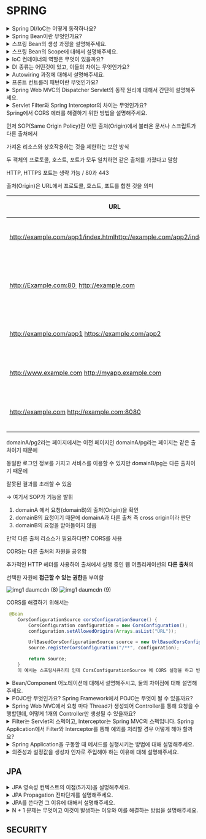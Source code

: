 # SPRING

<details>
<summary>
Spring DI/IoC는 어떻게 동작하나요?
</summary>
</details>

<details>
<summary>
Spring Bean이란 무엇인가요?
</summary>


스프링에서는 제어권을 역전하여 객체의 생성을 스프링 프레임 워크에서 담당하게 됩니다. 사용자는 new 생성자를 이용하지 않고 스프링에 의해 관리 당하는 자바 객체를 사용하게 됩니다. 

이 객체를 **스프링 빈(bean)** 이라고 부릅니다. 빈 객체는 스프링 IoC 컨테이너에 의해 초기화, 생성, 소멸 등의 관리를 받고 의존성 주입을 통해 다른 빈이나 스프링 컴포넌트들과 상호작용할 수 있습니다. 이를 통해 느슨한 결합을 가능하게 합니다.


</details>

<details>
<summary>
스프링 Bean의 생성 과정을 설명해주세요.
</summary>


스프링 컨테이너는 **“빈 객체 생성 → 의존 관계 주입 → 초기화 → 소멸”** 단계의 생명 주기를 가지고 있습니다. 

Bean은 스프링 컨테이너에 의해 생명주기를 관리하며 **빈 초기화방법은 @PostConstruct** 를 **빈 소멸**에서는 **@PreDestroy** (종료 콜백) 를 사용합니다.

생성한 스프링 빈을 등록할 때는 ComponentScan을 이용하거나 @Configuration 의 @Bean 을 사용하여 빈 설정파일에 직접 빈을 등록할 수 있습니다.


</details>

<details>
<summary>
스프링 Bean의 Scope에 대해서 설명해주세요.
</summary>


빈스코프란 빈이 존재할 수 있는 범위를 의미합니다. 

각 범위 및 생성 관리 방식에 따라 종류가 나누어 지며 총 여섯가지의 스코프가 있습니다.

- **Singleton** - 기본 스코프로, 각각의 IoC 컨테이너당 Bean 인스턴스 하나만 생성됩니다. 따라서, 요청 시 동일한 인스턴스를 반환하는 것이 특징입니다. 
✨ GOF 패턴의 싱글톤 패턴과는 다른 것
- **Prototype** - 클라이언트가 요청할 때 마다 새로운 Bean 인스턴스가 생성됩니다. 즉, 빈이 다른 빈에 주입되거나 getBean() 메서드를 통해 요청합니다. Stateful Bean(요청이 독립적인 환경)에는 프로토타입 스코프를 사용해야 하고 Stateless Bean(상태 공유가 허용되지 않을 때)에는 싱글톤 스코프를 사용해야 합니다.
    
    [+) 프로토 타입 + 싱글톤 타입](https://docs.spring.io/spring-framework/reference/core/beans/factory-scopes.html#beans-factory-scopes-sing-prot-interaction)
    
- **Web Scope** - 웹 환경에서만 동작하는 형태입니다.
    - request - 각 HTTP 요청이 생성될 때마다 Bean이 생성되고, 해당 요청이 끝날 때 소멸합니다. 각각의 HTTP 요청마다 별도의 빈 인스턴스가 생성되고 관리됩니다.
    - session - Bean은 HTTP 세션당 하나씩 생성되고, 세션 종료시 소멸합니다.
    - application - 서블릿 컨텍스트 당 하나의 Bean 인스턴스를 생성하여 서블릿 컨텍스트와 동일한 생명주기를 가집니다. 이는 전체 웹 애플리케이션에서 동유됩니다.
    - web socket - websoket 세션당 하나의 Bean 인스턴스를 유지합니다.

🔗 https://docs.spring.io/spring-framework/reference/core/beans/factory-scopes.html#beans-factory-scopes-sing-prot-interaction

</details>

<details>
<summary>
IoC 컨테이너의 역할은 무엇이 있을까요?
</summary>
</details>

<details>
<summary>
DI 종류는 어떤것이 있고, 이들의 차이는 무엇인가요?
</summary>
  
</details>

<details>
<summary>
Autowiring 과정에 대해서 설명해주세요.
</summary>  
</details>

<details>
<summary>
프론트 컨트롤러 패턴이란 무엇인가요?
</summary>

![image](https://github.com/luminousol/backend-cs-study/assets/130022922/a284382e-64da-46b2-95f2-1025655004dc)


**프론트 컨트롤러 패턴(Front Controller Pattern)** 은 웹 애플리케이션의 디자인 패턴 중 하나로, 중앙의 컨트롤러가 모든 HTTP 요청을 받아서 적합한 컨트롤러에 위임하는 역할을 합니다. 

모든 요청은 먼저 프론트 컨트롤러를 거치게 되므로, 공통 처리 로직(인증, 로깅, 세션 관리 등)을 프론트 컨트롤러에서 수행할 수 있습니다. 

프론트 컨트롤러는 요청을 알맞은 핸들러나 컨트롤러로 전달(디스패치)합니다. 이를 통해 애플리케이션의 **흐름을 중앙에서 관리** 할 수 있습니다.

프론트 컨트롤러는 처리 결과에 따라 적절한 뷰를 선택하고 응답을 구성할 수 있습니다.

모든 요청 처리 중 발생하는 예외를 **중앙에서 관리**하고 적절한 응답을 제공할 수 있습니다.

프론트 컨트롤러 패턴의 예로는 Java의 Spring Framework의 **DispatcherServlet** 이나 Java EE의 **Servlet** 등이 있습니다. 이들은 웹 애플리케이션에서 모든 요청을 초기에 받아들이고 적절한 컨트롤러나 핸들러로 요청을 전달하는 역할을 합니다.


</details>

<details>
<summary>
Spring Web MVC의 Dispatcher Servlet의 동작 원리에 대해서 간단히 설명해주세요.
</summary>
</details>

<details>
<summary>
 Servlet Filter와 Spring Interceptor의 차이는 무엇인가요?
 </summary>
    
![img1 daumcdn (5)](https://github.com/codestates-seb/seb45_main_006/assets/129938243/7955d55e-ae41-414b-8f6b-fb428547f27a)
서블릿 필터란 요청이 들어왓을 때 Dispacher Servlet 에 전달되기 전 또는 후에 URL 패턴에 부가적인 작업을 처리할 수 있는 기능이다.

필터는 웹 Context 등록되고

**요청 → WAS → 필터 1~N → 서블릿 → 컨트롤러** 순으로 처리되고 Filter 인터페이스를 사용하여 구현한다

```java
public interface Filter {

    public default void init(FilterConfig filterConfig) throws ServletException {}
    

// 이 메서드를 오버라이딩하여 구현
    public void doFilter(ServletRequest request, ServletResponse response,
            FilterChain chain) throws IOException, ServletException;
// 자원 반환
    public default void destroy() {}

}
```

필터는 공통 로깅, 인증, 인가 등 에 사용한다

![img1 daumcdn (7)](https://github.com/codestates-seb/seb45_main_006/assets/129938243/3c15fef4-2bb6-447f-8787-4b4de493c146)

인터셉터는 스프링 MVC 가 제공하는 기능으로 Dispatcher Serlvet와 Controller 호출 전에 호출 된다.
인터셉터는 스프링 Context에 등록되며

**HTTP 요청 -> WAS -> 필터 -> 서블릿 -> 스프링 인터셉터1 ~ N -> 컨트롤러**

순으로 호출되고 HandlerInterceptor로 구현한다.

```java
public interface HandlerInterceptor 

//  boolean으로 반환되면 계속 진행 false면 멈춤(컨트롤러 호출 전)
    default boolean preHandle(HttpServletRequest request, HttpServletResponse response, Object handler)
	throws Exception {
        return true;
    }
// HaddlerAdaptor 호출 후 실행(컨틀롤러 호출 후)    
    default void postHandle(HttpServletRequest request, HttpServletResponse response,
	Object handler, @Nullable ModelAndView modelAndView) throws Exception {
    }
-> 하위에서 예외가 발생하면 호출하지 않음
-> JSON 형태 데이터를 쓰는 RestController에선 잘 사용안

// 요청이 완료된 후 실행(뷰 렌더링 후 실행)        
    default void afterCompletion(HttpServletRequest request, HttpServletResponse response,
	Object handler, @Nullable Exception ex) throws Exception {
    }
-> 하위에서 예외가 생겨도 반드시 호출
}
```
둘의 차이점
![img1 daumcdn (6)](https://github.com/codestates-seb/seb45_main_006/assets/129938243/1de2c2bb-7192-4f29-9e63-b1b4a433f549)

결론적으로 필터는 특정 요청과 컨트롤러에 관계 없이 전역적으로 처리하는 작업,

웹 어플리케이션 전반적으로 사용되는 기능을 구현할 때 적용하고

인터셉터는 클라이언트의 요청과 관련된 작업에 대해 추가적인 요구사항을 만족해야 할 때 적용한다.
</details>

</details>
<summary>
Spring에서 CORS 에러를 해결하기 위한 방법을 설명해주세요.
</summary>

먼저 SOP(Same Origin Policy)란 어떤 출처(Origin)에서 불러온 문서나 스크립트가 다른 출처에서

가져온 리소스와 상호작용하는 것을 제한하는 보안 방식

두 객체의 프로토콜, 호스트, 포트가 모두 일치하면 같은 출처를 가졌다고 말함

HTTP, HTTPS 포트는 생략 가능 / 80과 443

출처(Origin)은 URL에서 프로토콜, 호스트, 포트를 합친 것을 의미

| URL | 결과 | 이유 |
| --- | --- | --- |
| http://example.com/app1/index.htmlhttp://example.com/app2/index.html | 동일 출처 | 프로토콜(http)와 호스트(example.com) 일치 |
| http://Example.com:80  http://example.com | 동일 출처 | HTTP의 기본 포트는 80이므로 생략가능 하기에 동일 출처(대소문자는 동일한 것으로 간주) |
| http://example.com/app1 https://example.com/app2 | 다른 출처 | 서로 프로토콜(http, https)가 다름 |
| http://www.example.com http://myapp.example.com | 다른 출처 | 서로 호스트가 다름 |
| http://example.com http://example.com:8080 | 다른 출처 | 서로 포트가 다름 |

domainA/pg2라는 페이지에서는 이전 페이지인 domainA/pg라는 페이지는 같은 출처이기 때문에

동일한 로그인 정보를 가지고 서비스를 이용할 수 있지만 domainB/pg는 다른 출처이기 때문에

잘못된 결과를 초래할 수 있음

→ 여기서 SOP가 기능을 발휘

1. domainA 에서 요청(domainB)의 출처(Origin)을 확인
2. domainB의 요청이기 때문에 domainA과 다른 출처 즉 cross origin이라 판단
3. domainB의 요청을 받아들이지 않음

만약 다른 출처 리소스가 필요하다면? CORS를 사용 

CORS는 다른 출처의 자원을 공유함

추가적인 HTTP 헤더를 사용하여 출처에서 실행 중인 웹 어플리케이션의 **다른 출처**의 

선택한 자원에 **접근할 수 있는 권한**을 부여함

![img1 daumcdn (8)](https://github.com/codestates-seb/seb45_main_006/assets/129938243/dffece9f-b311-4d21-8d0b-995e4e96b8dc)
![img1 daumcdn (9)](https://github.com/codestates-seb/seb45_main_006/assets/129938243/4665476c-46ec-42a1-9455-806c22d58b94)

CORS를 해결하기 위해서는

```java
 @Bean
    CorsConfigurationSource corsConfigurationSource() {
        CorsConfiguration configuration = new CorsConfiguration();
        configuration.setAllowedOrigins(Arrays.asList("URL"));

        UrlBasedCorsConfigurationSource source = new UrlBasedCorsConfigurationSource();
        source.registerCorsConfiguration("/**", configuration);

        return source;
    }
    이 예시는 스프링시큐리티 인데 CorsConfigurationSource 에 CORS 설정을 하고 빈으로 등록하면 해당 URL에 대한 CORS가 가능해진다.
```
</details>

<details>
<summary>
Bean/Component 어노테이션에 대해서 설명해주시고, 둘의 차이점에 대해 설명해주세요.
</summary>
</details>

<details>
<summary>
POJO란 무엇인가요? Spring Framework에서 POJO는 무엇이 될 수 있을까요?
</summary>
</details>

<details>
<summary>
Spring Web MVC에서 요청 마다 Thread가 생성되어 Controller를 통해 요청을 수행할텐데, 어떻게 1개의 Controller만 생성될 수 있을까요?
</summary>
</details>

<details>
<summary>
Filter는 Servlet의 스펙이고, Interceptor는 Spring MVC의 스펙입니다. Spring Application에서 Filter와 Interceptor를 통해 예외를 처리할 경우 어떻게 해야 할까요?
</summary>
필터는 DispatcherServlet 외부에 존재하기 스프링의 도움을 받지 못해 예외가 발생했을 때 ErrorController에서 처리해야 한다.

만약 필터에서 MemberNotFoundException이 던져졌다면, 에러가 처리되지 않고 Dispatcher Servlet까지 전달된다. 서블릿은 예외가 핸들링 되기를 기대했지만, 
예외가 그대로 올라와서 예상치 못한 Exception을 만난 상황이다.
-> 따라서 내부에 문제가 있다고 판단하여 500 Status로 응답을 반환한다.
-> 이를 해결하려면 필터에서 다음과 같이 응답(Response) 객체에 예외 처리가 필요하다.

```java
public class MyFilter implements Filter {

    @Override
    public void doFilter(ServletRequest request, ServletResponse response, FilterChain chain) throws IOException, ServletException {
        HttpServletResponse servletResponse = (HttpServletResponse) response;
        servletResponse.setStatus(HttpServletResponse.SC_NOT_FOUND);
        servletResponse.getWriter().print("Member Not Found");
    }
}
```
    
인터셉터는 DispatcherServlet 내부에, Spring Context에 존재하기 때문에 @ControllerAdvice, @ExceptionAdvice 등 적용해서 처리할 수 있다.
예
```java
@RestControllerAdvice
public class GlobalExceptionAdvice {
    @ExceptionHandler
    public ResponseEntity handleBusinessLogicException(BusinessLogicException e) {
        final ErrorResponse response = ErrorResponse.of(e.getExceptionCode());

        return new ResponseEntity<>(response, HttpStatus.valueOf(e.getExceptionCode().getStatus()));
    }
}
```
</details>

<details>
<summary>
Spring Application을 구동할 때 메서드를 실행시키는 방법에 대해 설명해주세요.
</summary>
</details>

<details>
<summary>
의존성과 설정값을 생성자 인자로 주입해야 하는 이유에 대해 설명해주세요.
</summary>
</details>

## JPA

<details>
<summary>
JPA 영속성 컨텍스트의 이점(5가지)을 설명해주세요.
</summary>
1차 캐시 :
영속성 컨텍스트는 엔티티 객체를 보관해서 동일한 엔티티를 여러 번 조회해야 할 때, 데이터베이스에서 가져오지 않고
1차 캐시에서 가져와서 효율이 좋다

지연 로딩 :
영속성 컨텍스트는 지연 로딩을 지원하여 연관 엔티티를 실제로 필요로 할 때만 DB에서 가져오도록 해서
필요한 쿼리만 실행도록 한다.

변경 감지 :
영속성 컨텍스트에서 스냅샷을 만들고 엔티티의 변경 사항을 감지한다. 만약 변경 사항이
DB로 commit 될 때 스냅샷과 비교하여 update를 알아서 생성하여 반영한다

쓰기 지연 :
트랜잭션을 지원하는 쓰기 지연 SQL 저장소 commit이 되기 전엔 SQL을 모아두고 commit 될 때 한 번에
SQL을 보내어 DB에 접근하는 횟수와 한 테이블이 DB에 접근하는 시간이 줄어 최적화가 할 수 있다.

일관성 유지:
영속성 컨텍스트는 엔티티의 상태를 일관하게 유지한다. 관리하는 모든 엔티티의 상태를 트랜잭션 단위로 일관되게 유지하고, 롤백 기능을 제공하여 데이터베이스와 애플리케이션 간의 일관성을 보장한다.
</details>

<details>
<summary>
JPA Propagation 전파단계를 설명해주세요.
</summary>
</details>

<details>
<summary>
JPA를 쓴다면 그 이유에 대해서 설명해주세요.
</summary>
</details>

<details>
  <summary>
    N + 1 문제는 무엇이고 이것이 발생하는 이유와 이를 해결하는 방법을 설명해주세요.
  </summary>
</details>


## SECURITY


